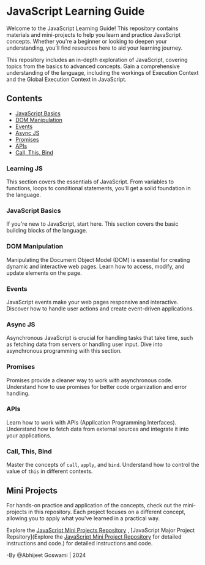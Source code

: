 # JavaScript Learning Guide

Welcome to the JavaScript Learning Guide! This repository contains materials and mini-projects to help you learn and practice JavaScript concepts. Whether you're a beginner or looking to deepen your understanding, you'll find resources here to aid your learning journey.

This repository includes an in-depth exploration of JavaScript, covering topics from the basics to advanced concepts. Gain a comprehensive understanding of the language, including the workings of Execution Context and the Global Execution Context in JavaScript.

## Contents

- [JavaScript Basics](#javascript-basics)
- [DOM Manipulation](#dom-manipulation)
- [Events](#events)
- [Async JS](#async-js)
- [Promises](#promises)
- [APIs](#apis)
- [Call, This, Bind](#call-this-bind)


### Learning JS
This section covers the essentials of JavaScript. From variables to functions, loops to conditional statements, you'll get a solid foundation in the language.

### JavaScript Basics
If you're new to JavaScript, start here. This section covers the basic building blocks of the language.

### DOM Manipulation
Manipulating the Document Object Model (DOM) is essential for creating dynamic and interactive web pages. Learn how to access, modify, and update elements on the page.

### Events
JavaScript events make your web pages responsive and interactive. Discover how to handle user actions and create event-driven applications.

### Async JS
Asynchronous JavaScript is crucial for handling tasks that take time, such as fetching data from servers or handling user input. Dive into asynchronous programming with this section.

### Promises
Promises provide a cleaner way to work with asynchronous code. Understand how to use promises for better code organization and error handling.

### APIs
Learn how to work with APIs (Application Programming Interfaces). Understand how to fetch data from external sources and integrate it into your applications.

### Call, This, Bind
Master the concepts of `call`, `apply`, and `bind`. Understand how to control the value of `this` in different contexts.

## Mini Projects
For hands-on practice and application of the concepts, check out the mini-projects in this repository. Each project focuses on a different concept, allowing you to apply what you've learned in a practical way.

Explore the [JavaScript Mini Projects Repository](https://github.com/ABHI8769/JavaScript-Mini-Projects) , [JavaScript Major Project Repsitory](Explore the [JavaScript Mini Project Repository](https://github.com/ABHI8769/JavaScript-Mini-Projects) for detailed instructions and code.) for detailed instructions and code.

-By @Abhijeet Goswami | 2024 
